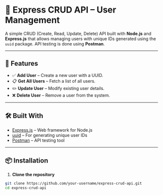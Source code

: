 # 🧩 Express CRUD API – User Management

A simple CRUD (Create, Read, Update, Delete) API built with **Node.js** and **Express.js** that allows managing users with unique IDs generated using the `uuid` package. API testing is done using **Postman**.

---

## 🚀 Features

- ✅ **Add User** – Create a new user with a UUID.
- 📋 **Get All Users** – Fetch a list of all users.
- ✏️ **Update User** – Modify existing user details.
- ❌ **Delete User** – Remove a user from the system.

---

## 🛠️ Built With

- [Express.js](https://expressjs.com/) – Web framework for Node.js
- [uuid](https://www.npmjs.com/package/uuid) – For generating unique user IDs
- [Postman](https://www.postman.com/) – API testing tool

---

## 📦 Installation

1. **Clone the repository**

```bash
git clone https://github.com/your-username/express-crud-api.git
cd express-crud-api
